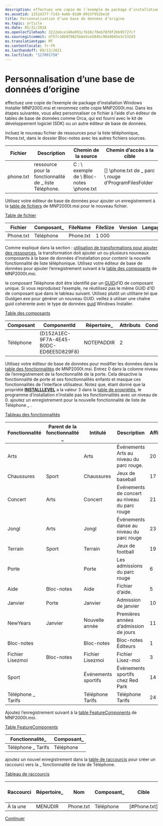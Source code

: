 ```yaml
---
description: effectuez une copie de l’exemple de package d’installation Windows Installer MNP2000.msi et renommez cette copie MNP2000t.msi.
ms.assetid: 1251d377-7143-4a6b-81d0-0915f952be10
title: Personnalisation d’une base de données d’origine
ms.topic: article
ms.date: 05/31/2018
ms.openlocfilehash: 3222ebce146e891c7b16c70eb78f0f26b95727c7
ms.sourcegitcommit: d75fc10b9f0825bbe5ce5045c90d4045e3c53243
ms.translationtype: MT
ms.contentlocale: fr-FR
ms.lasthandoff: 09/13/2021
ms.locfileid: "127091750"
---
```

# <a name="customizing-an-original-database"></a>Personnalisation d’une base de données d’origine

effectuez une copie de l’exemple de package d’installation Windows Installer MNP2000.msi et renommez cette copie MNP2000t.msi. Dans les étapes suivantes, vous allez personnaliser ce fichier à l’aide d’un éditeur de tables de base de données comme Orca, qui est fourni avec le kit de développement logiciel (SDK) ou un autre éditeur de base de données.

incluez le nouveau fichier de ressources pour la liste téléphonique, Phone.txt, dans le dossier Bloc-notes avec les autres fichiers sources.



| Fichier      | Description                             | Chemin de la source                 | Chemin d’accès à la cible                               |
|-----------|-----------------------------------------|--------------------------------|----------------------------------------------|
| phone.txt | ressource pour la fonctionnalité de \_ liste Téléphone. | C : \\ exemple de \\ Bloc-notes \\phone.txt | \[\] \\phone.txt de \_ parc \\ rouge d’ProgramFilesFolder |



 

Utilisez votre éditeur de base de données pour ajouter un enregistrement à la [table de fichiers](file-table.md) de MNP2000t.msi pour le nouveau fichier.

[Table de fichier](file-table.md)



| Fichier      | Composant\_ | FileName  | FileSize | Version | Langage | Attributs | Séquence |
|-----------|-------------|-----------|----------|---------|----------|------------|----------|
| Phone.txt | Téléphone       | Phone.txt | 1 000     |         |          | 0          | 1        |



 

Comme expliqué dans la section : [utilisation de transformations pour ajouter des ressources](using-transforms-to-add-resources.md), la transformation doit ajouter un ou plusieurs nouveaux composants à la base de données d’installation pour contenir la nouvelle fonctionnalité de liste téléphonique. Utilisez votre éditeur de base de données pour ajouter l’enregistrement suivant à la [table des composants](component-table.md) de MNP2000t.msi.

le composant Téléphone doit être identifié par un [GUID](guid.md)d’ID de composant unique. Si vous reproduisez l’exemple, ne réutilisez pas le même GUID d’ID de composant que dans le tableau suivant. Utilisez plutôt un utilitaire tel que Guidgen.exe pour générer un nouveau GUID. veillez à utiliser une chaîne guid cohérente avec le type de données [guid](guid.md) Windows Installer.

[Table des composants](component-table.md)



| Composant | ComponentId                            | Répertoire\_ | Attributs | Condition | KeyPath   |
|-----------|----------------------------------------|-------------|------------|-----------|-----------|
| Téléphone     | {D152A1EC-9F7A-4E45-B0DC-ED6EE5D829F8} | NOTEPADDIR  | 2          |           | Phone.txt |



 

Utilisez votre éditeur de base de données pour modifier les données dans la [table des fonctionnalités](feature-table.md) de MNP2000t.msi. Entrez 0 dans la colonne niveau de l’enregistrement de la fonctionnalité de la porte. Cela désactive la fonctionnalité de porte et ses fonctionnalités enfants et masque ces fonctionnalités de l’interface utilisateur. Notez que, étant donné que la propriété [**INSTALLLEVEL**](installlevel.md) a la valeur 3 dans la [table de propriétés](property-table.md), le programme d’installation n’installe pas les fonctionnalités avec un niveau de 0. ajoutez un enregistrement pour la nouvelle fonctionnalité de liste de Téléphone \_ .

[Tableau des fonctionnalités](feature-table.md)



| Fonctionnalité     | Parent de la fonctionnalité \_ | Intitulé         | Description                | Affichage | Level | Répertoire\_ | Attributs |
|-------------|-----------------|---------------|----------------------------|---------|-------|-------------|------------|
| Arts        |                 | Arts          | Événements Arts au niveau du parc rouge.   | 20      | 3     | NOTEPADDIR  | 0          |
| Chaussures    | Sport           | Chaussures      | Jeux de baseball             | 17      | 3     | SPORTDIR    | 32         |
| Concert     | Arts            | Concert       | Événements de concert au niveau du parc rouge | 21      | 3     | ARTSDIR     | 2          |
| Jongl       | Arts            | Jongl         | Événements danse au niveau du parc rouge   | 23      | 3     | ARTSDIR     | 2          |
| Terrain    | Sport           | Terrain      | Jeux de football             | 19      | 3     | SPORTDIR    | 2          |
| Porte        |                 | Porte          | Les admissions du parc rouge      | 6       | 0     | NOTEPADDIR  | 0          |
| Aide        | Bloc-notes         | Aide          | Fichier d’aide.                 | 5       | 3     | NOTEPADDIR  | 1          |
| Janvier     | Porte            | Janvier       | Admission de janvier         | 10      | 3     | MONDIR      | 2          |
| NewYears    | Janvier         | Nouvelle année | Premières années d’admission de jours   | 11      | 3     | HOLDIR      | 2          |
| Bloc-notes     |                 | Bloc-notes       | Bloc-notes Éditeurs             | 1       | 3     | NOTEPADDIR  | 0          |
| Fichier Lisezmoi      | Bloc-notes         | Fichier Lisezmoi        | Fichier Lisez-moi                | 3       | 3     | NOTEPADDIR  | 0          |
| Sport       |                 | Événements sportifs  | Événements sportifs chez Red Park   | 14      | 3     | NOTEPADDIR  | 0          |
| Téléphone \_ Tarifs |                 | Téléphone Tarifs    | Téléphone Tarifs                 | 24      | 3     | NOTEPADDIR  | 0          |



 

Ajoutez l’enregistrement suivant à la [table FeatureComponents](featurecomponents-table.md) de MNP2000t.msi.

[Table FeatureComponents](featurecomponents-table.md)



| Fonctionnalité\_   | Composant\_ |
|-------------|-------------|
| Téléphone \_ Tarifs | Téléphone       |



 

ajoutez un nouvel enregistrement dans la [table de raccourcis](shortcut-table.md) pour créer un raccourci vers la \_ fonctionnalité de liste de Téléphone.

[Tableau de raccourcis](shortcut-table.md)



| Raccourci | Répertoire\_ | Nom      | Composant\_ | Cible          | Arguments | Description | Touche d’accès rapide | Icône\_ | IndexIcône | ShowCmd | WkDir |
|----------|-------------|-----------|-------------|-----------------|-----------|-------------|--------|--------|-----------|---------|-------|
| À la une   | MENUDIR     | Phone.txt | Téléphone       | \[\#Phone.txt\] |           |             |        |        |           |         |       |



 

[Continuer](generating-a-customization-transform.md)

 

 



